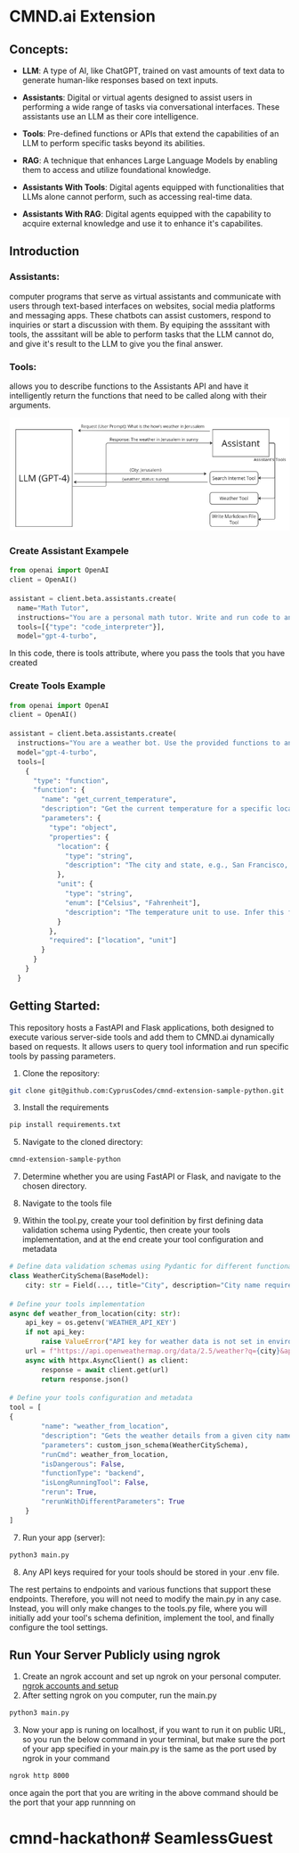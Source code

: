 # CMND.ai Extension

## Concepts: 
- **LLM**: A type of AI, like ChatGPT, trained on vast amounts of text data to generate human-like responses based on text inputs.

- **Assistants**: Digital or virtual agents designed to assist users in performing a wide range of tasks via conversational interfaces. These assistants use an LLM as their core intelligence.

- **Tools**: Pre-defined functions or APIs that extend the capabilities of an LLM to perform specific tasks beyond its abilities.
- **RAG**: A technique that enhances Large Language Models by enabling them to access and utilize foundational knowledge.

- **Assistants With Tools**: Digital agents equipped with functionalities that LLMs alone cannot perform, such as accessing real-time data.

- **Assistants With RAG**: Digital agents equipped with the capability to acquire external knowledge and use it to enhance it's capabilites.
  

## Introduction

### Assistants:
computer programs that serve as virtual assistants and communicate with users through text-based interfaces on websites, social media platforms and messaging apps. These chatbots can assist customers, respond to inquiries or start a discussion with them. By equiping the asssitant with tools, the asssitant will be able to perform tasks that the LLM cannot do, and give it's result to the LLM to give you the final answer.

### Tools:
allows you to describe functions to the Assistants API and have it intelligently return the functions that need to be called along with their arguments.

![src/assistants.png](src/assistants.png)

### Create Assistant Exampele
```python
from openai import OpenAI
client = OpenAI()
  
assistant = client.beta.assistants.create(
  name="Math Tutor",
  instructions="You are a personal math tutor. Write and run code to answer math questions.",
  tools=[{"type": "code_interpreter"}],
  model="gpt-4-turbo",
```
In this code, there is tools attribute, where you pass the tools that you have created

### Create Tools Example 

```python
from openai import OpenAI
client = OpenAI()

assistant = client.beta.assistants.create(
  instructions="You are a weather bot. Use the provided functions to answer questions.",
  model="gpt-4-turbo",
  tools=[
    {
      "type": "function",
      "function": {
        "name": "get_current_temperature",
        "description": "Get the current temperature for a specific location",
        "parameters": {
          "type": "object",
          "properties": {
            "location": {
              "type": "string",
              "description": "The city and state, e.g., San Francisco, CA"
            },
            "unit": {
              "type": "string",
              "enum": ["Celsius", "Fahrenheit"],
              "description": "The temperature unit to use. Infer this from the user's location."
            }
          },
          "required": ["location", "unit"]
        }
      }
    }
  }
```

## Getting Started: 
This repository hosts a FastAPI and Flask applications, both designed to execute various server-side tools  and add them to CMND.ai dynamically based on requests. It allows users to query tool information and run specific tools by passing parameters.

1. Clone the repository:
```bash
git clone git@github.com:CyprusCodes/cmnd-extension-sample-python.git
``` 

3. Install the requirements
```bash
pip install requirements.txt
```

5. Navigate to the cloned directory:
```bash
cmnd-extension-sample-python
```

7. Determine whether you are using FastAPI or Flask, and navigate to the chosen directory.

8. Navigate to the tools file

9. Within the tool.py, create your tool definition by first defining data validation schema using Pydentic, then create your tools implementation, and at the end create your tool configuration and metadata

```python
# Define data validation schemas using Pydantic for different functionalities
class WeatherCitySchema(BaseModel):
    city: str = Field(..., title="City", description="City name required"

# Define your tools implementation
async def weather_from_location(city: str):
    api_key = os.getenv('WEATHER_API_KEY')
    if not api_key:
        raise ValueError("API key for weather data is not set in environment variables.")
    url = f"https://api.openweathermap.org/data/2.5/weather?q={city}&appid={api_key}"
    async with httpx.AsyncClient() as client:
        response = await client.get(url)
        return response.json()

# Define your tools configuration and metadata
tool = [
{
        "name": "weather_from_location",
        "description": "Gets the weather details from a given city name",
        "parameters": custom_json_schema(WeatherCitySchema),
        "runCmd": weather_from_location,
        "isDangerous": False,
        "functionType": "backend",
        "isLongRunningTool": False,
        "rerun": True,
        "rerunWithDifferentParameters": True
    }
]
````
7. Run your app (server):
``` bash
python3 main.py
```
8. Any API keys required for your tools should be stored in your .env file.

The rest pertains to endpoints and various functions that support these endpoints. Therefore, you will not need to modify the main.py in any case. Instead, you will only make changes to the tools.py file, where you will initially add your tool's schema definition, implement the tool, and finally configure the tool settings.

## Run Your Server Publicly using ngrok 

1. Create an ngrok account and set up ngrok on your personal computer. [ngrok accounts and setup](https://ngrok.com/docs/getting-started/?os=macos)
2. After setting ngrok on you computer, run the main.py
```python
python3 main.py
```
3. Now your app is runing on localhost, if you want to run it on public URL, so you run the below command in your terminal, but make sure the port of your app specified in your main.py is the same as the port used by ngrok in your command 
```bash
ngrok http 8000 
```
once again the port that you are writing in the above command should be the port that your app runnning on 
# cmnd-hackathon# SeamlessGuest

